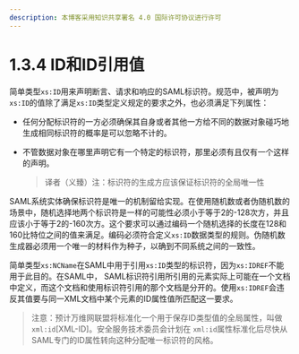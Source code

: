 ```yaml
---
description: 本博客采用知识共享署名 4.0 国际许可协议进行许可
---
```


# 1.3.4 ID和ID引用值

简单类型`xs:ID`用来声明断言、请求和响应的SAML标识符。规范中，被声明为`xs:ID`的值除了满足`xs:ID`类型定义规定的要求之外，也必须满足下列属性：

* 任何分配标识符的一方必须确保其自身或者其他一方给不同的数据对象碰巧地生成相同标识符的概率是可以忽略不计的。
*   不管数据对象在哪里声明它有一个特定的标识符，那里必须有且仅有一个这样的声明。

    > 译者（义臻）注：标识符的生成方应该保证标识符的全局唯一性

SAML系统实体确保标识符是唯一的机制留给实现。在使用随机数或者伪随机数的场景中，随机选择地两个标识符是一样的可能性必须小于等于2的-128次方，并且应该小于等于2的-160次方。这个要求可以通过编码一个随机选择的长度在128和160比特位之间的值来满足。编码必须符合定义`xs:ID`数据类型的规则。伪随机数生成器必须用一个唯一的材料作为种子，以确到不同系统之间的一致性。

简单类型`xs:NCName`在SAML中用于引用`xs:ID`类型的标识符，因为`xs:IDREF`不能用于此目的。在SAML中， SAML标识符引用所引用的元素实际上可能在一个文档中定义，而这个文档和使用标识符引用的那个文档是分开的。使用`xs:IDREF`会违反其值要与同一XML文档中某个元素的ID属性值所匹配这一要求。

> 注意：预计万维网联盟将标准化一个用于保存ID类型值的全局属性，叫做`xml:id`\[XML-ID]。安全服务技术委员会计划在 `xml:id`属性标准化后尽快从SAML专门的ID属性转向这种分配唯一标识符的风格。
